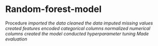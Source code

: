 # Random-forest-model
Procedure
*imported the data* 
*cleaned the data*
*imputed missing values*
*created features*
*encoded categorical columns*
*normalized numerical columns*
*created the model*
*conducted hyperparameter tuning*
*Made evaluation*


